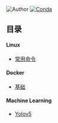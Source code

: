 ![Author](https://img.shields.io/badge/Author-iyingdong-green.svg)
[![Conda](https://img.shields.io/conda/pn/conda-forge/python.svg)]()

## <a name="index"/>目录

#### Linux

+ [常用命令](Linux/command.md)

#### Docker

+ [基础](Docker/index.md)

#### Machine Learning

* [Yolov5](ML/yolov5.md)

